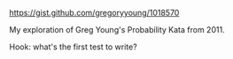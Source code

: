 https://gist.github.com/gregoryyoung/1018570

My exploration of Greg Young's Probability Kata
from 2011.

Hook: what's the first test to write?